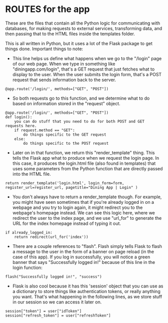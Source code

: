 # ROUTES for the app
These are the files that contain all the Python logic for communicating with databases, for making requests to external services, transforming data, and then passing that to the HTML files inside the templates folder.

This is all written in Python, but it uses a lot of the Flask package to get things done.
Important things to note:
* This line helps us define what happens when we go to the "/login" page of our web page. When we type in something like "diningapp.com/login", that's a GET request that just fetches what to display to the user. When the user submits the login form, that's a POST request that sends information back to the server.
```
@app.route('/login/', methods=["GET", "POST"])
```
* So both requests go to this function, and we determine what to do based on information stored in the "request" object.
```
@app.route('/login/', methods=["GET", "POST"])
def login():
    you can do stuff that you need to do for both POST and GET requests here.
    if request.method == "GET":
        do things specific to the GET request
    else:
        do things specific to the POST request
```
* Later on in that function, we return this "render_template" thing. This tells the Flask app what to produce when we request the login page. In this case, it produces the login.html file (also found in templates) that uses some parameters from the Python function that are directly passed into the HTML file.
```
return render_template('login.html', login_form=form, register_url=register_url, pagetitle="Dining App | Login" )
```
* You don't always have to return a render_template though. For example, you might have seen sometimes that if you're already logged in on a webpage and you try to login again, it might redirect you to the webpage's homepage instead. We can see this logic here, where we redirect the user to the index page, and we use "url_for" to generate the URL for the index homepage instead of typing it out.
```
if already_logged_in:
    return redirect(url_for('index'))
```
* There are a couple references to "flash". Flash simply tells Flask to flash a message to the user in the form of a banner on page reload (in the case of this app). If you log in successfully, you will notice a green banner that says "Successfully logged in!" because of this line in the login function:
```
flash("Successfully logged in!", "success")
```
* Flask is also cool because it has this 'session' object that you can use as a dictionary to store things like authentication tokens, or really anything you want. That's what happening in the following lines, as we store stuff in our session so we can access it later on.
```
session["token"] = user["idToken"]
session["refresh_token"] = user["refreshToken"]
```
